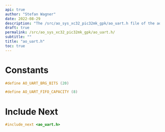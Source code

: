 ```yaml
---
api: true
author: "Stefan Wagner"
date: 2022-08-29
description: "The /src/ao_sys_xc32_pic32mk_gpk/ao_uart.h file of the ao real-time operating system."
draft: true
permalink: /src/ao_sys_xc32_pic32mk_gpk/ao_uart.h/
subtitle: ""
title: "ao_uart.h"
toc: true
---
```


# Constants

```c
#define AO_UART_BRG_BITS (20)
```

```c
#define AO_UART_FIFO_CAPACITY (8)
```

# Include Next

```c
#include_next <ao_uart.h>
```

